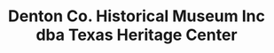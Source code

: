 ---
layout: repo
title: "Denton Co. Historical Museum Inc  dba Texas Heritage Center"
id: 16680
permalink: repos/16680/
---